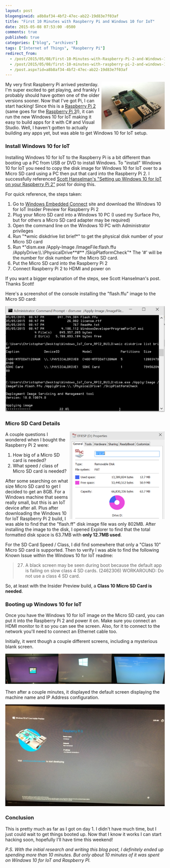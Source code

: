 ```yaml
---
layout: post
blogengineid: a8b8af34-4bf2-47ec-ab22-19d83e7f03af
title: "First 10 Minutes with Raspberry Pi and Windows 10 for IoT"
date: 2015-05-08 07:53:00 -0500
comments: true
published: true
categories: ["blog", "archives"]
tags: ["Internet of Things", "Raspberry Pi"]
redirect_from: 
  - /post/2015/05/08/First-10-Minutes-with-Raspberry-Pi-2-and-Windows-10-for-IoT1
  - /post/2015/05/08/first-10-minutes-with-raspberry-pi-2-and-windows-10-for-iot1
  - /post.aspx?id=a8b8af34-4bf2-47ec-ab22-19d83e7f03af
---
```

<!-- more -->

<img style="float: right;" src="/files/2015/05/RaspberryPi2withMicroSDCard.png" alt="" />

My very first Raspberry Pi arrived yesterday. I'm super excited to get playing, and frankly I probably should have gotten one of the older versions sooner. Now that I've got Pi, I can start hacking! Since this is a <a href="http://amzn.to/2bUfR3e" target="_blank">Raspberry Pi 2</a> (same goes for the <a href="http://amzn.to/2bUfR3e" target="_blank">Raspberry Pi 3</a>!), it can run the new Windows 10 for IoT making it easy to build apps for it with C# and Visual Studio. Well, I haven't gotten to actually building any apps yet, but was able to get Windows 10 for IoT setup.
<h3>Install Windows 10 for IoT</h3>

Installing Windows 10 for IoT to the Raspberry Pi is a bit different than booting up a PC from USB or DVD to install Windows. To "install" Windows 10 for IoT you need to copy the disk image for Windows 10 for IoT over to a Micro SD card using a PC then put that card into the Raspberry Pi 2. I successfully referenced <a href="http://www.hanselman.com/blog/SettingUpWindows10ForIoTOnYourRaspberryPi2.aspx" target="_blank">Scott Hanselman's "Setting up Windows 10 for IoT on your Raspberry Pi 2"</a> post for doing this.

For quick reference, the steps taken:
<ol>
<li>Go to <a href="https://connect.microsoft.com/windowsembeddedIoT/Downloads/">Windows Embedded Connect</a> site and download the Windows 10 for IoT Insider Preview for Raspberry Pi 2</li>
<li>Plug your Micro SD card into a Windows 10 PC (I used my Surface Pro, but for others a Micro SD card adapter may be required)</li>
<li>Open the command line on the Windows 10 PC with Administrator privileges</li>
<li>Run "*wmic diskdrive list brief*" to get the physical disk number of your Micro SD card</li>
<li>Run *"dism.exe /Apply-Image /ImageFile:flash.ffu /ApplyDrive:\\.\PhysicalDrive**#** /SkipPlatformCheck"* The '#' will be the number for disk number for the Micro SD card.</li>
<li>Put the Micro SD card into the Raspberry Pi 2</li>
<li>Connect Raspberry Pi 2 to HDMI and power on</li>
</ol>

If you want a bigger explanation of the steps, see Scott Hanselman's post. Thanks Scott!

Here's a screenshot of the console installing the "flash.ffu" image to the Micro SD card:

<img src="/files/2015/05/InstalWin10ImageOnMicroSDCard.PNG" alt="" />
<h3>Micro SD Card Details</h3>

<img style="float: right;" src="/files/2015/05/Win10IOTDiskSpaceUsageOnMicroSDCard.PNG" alt="" />

A couple questions I wondered when I bought the Raspberry Pi 2 were:
<ol>
<li>How big of a Micro SD card is needed?</li>
<li>What speed / class of Micro SD card is needed?</li>
</ol>

After some searching on what size Micro SD card to get I decided to get an 8GB. For a Windows machine that seems really small, but this is an IoT device after all. Plus after downloading the Windows 10 for IoT Raspberry Pi 2 build, I was able to find that the "flash.ff" disk image file was only 802MB. After installing the image to the disk, I opened Explorer to find that the total formatted disk space is 63.7MB with **only 12.7MB used**.

For the SD Card Speed / Class, I did find somewhere that only a "Class 10" Micro SD card is supported. Then to verify I was able to find the following Known Issue within the Windows 10 for IoT readme:
<blockquote>

27. A black screen may be seen during boot because the default app is failing on slow class 4 SD cards. (2462306)
        WORKAROUND:    Do not use a class 4 SD card.
</blockquote>

So, at least with the Insider Preview build, a **Class 10 Micro SD Card is needed**.
<h3>Booting up Windows 10 for IoT</h3>

Once you have the Windows 10 for IoT image on the Micro SD card, you can put it into the Raspberry Pi 2 and power it on. Make sure you connect an HDMI monitor to it so you can see the screen. Also, for it to connect to the network you'll need to connect an Ethernet cable too.

Initially, it went though a couple different screens, including a mysterious blank screen.

<img src="/files/2015/05/Win10IoTRaspberryPi2InitialStartupScreens.png" alt="" />

Then after a couple minutes, it displayed the default screen displaying the machine name and IP Address configuration.

<img src="/files/2015/05/IMG_1875.JPG" alt="" />
<h3>Conclusion</h3>

This is pretty much as far as I got on day 1. I didn't have much time, but I just could wait to get things booted up. Now that I know it works I can start hacking soon, hopefully I'll have time this weekend!

*P.S. With the initial research and writing this blog post, I definitely ended up spending more than 10 minutes. But only about 10 minutes of it was spent on Windows 10 for IoT and Raspberry PI.*
